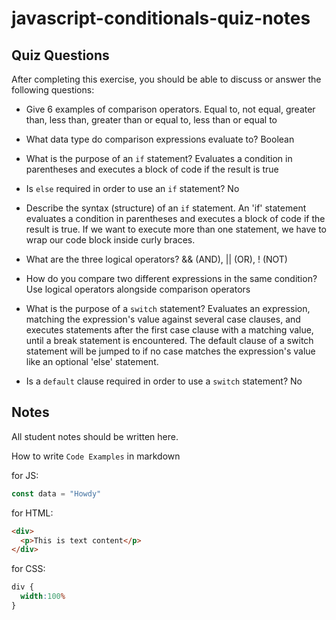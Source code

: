 # javascript-conditionals-quiz-notes

## Quiz Questions

After completing this exercise, you should be able to discuss or answer the following questions:

- Give 6 examples of comparison operators.
  Equal to, not equal, greater than, less than, greater than or equal to, less than or equal to

- What data type do comparison expressions evaluate to?
  Boolean

- What is the purpose of an `if` statement?
  Evaluates a condition in parentheses and executes a block of code if the result is true

- Is `else` required in order to use an `if` statement?
  No

- Describe the syntax (structure) of an `if` statement.
  An 'if' statement evaluates a condition in parentheses and executes a block of code if the result is true. If we want to execute more than one statement, we have to wrap our code block inside curly braces.

- What are the three logical operators?
  && (AND), || (OR), ! (NOT)

- How do you compare two different expressions in the same condition?
  Use logical operators alongside comparison operators

- What is the purpose of a `switch` statement?
  Evaluates an expression, matching the expression's value against several case clauses, and executes statements after the first case clause with a matching value, until a break statement is encountered. The default clause of a switch statement will be jumped to if no case matches the expression's value like an optional 'else' statement.

- Is a `default` clause required in order to use a `switch` statement?
  No

## Notes

All student notes should be written here.


How to write `Code Examples` in markdown

for JS:
```javascript
const data = "Howdy"
```

for HTML:
```html
<div>
  <p>This is text content</p>
</div>
```

for CSS:
```css
div {
  width:100%
}
```
